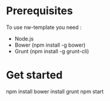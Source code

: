 Prerequisites
=============

To use nw-template you need :
* Node.js
* Bower (npm install -g bower)
* Grunt (npm install -g grunt-cli)

Get started
===========

  npm install
  bower install
  grunt
  npm start

